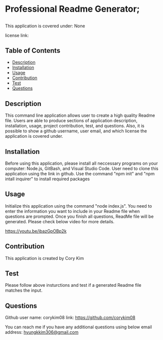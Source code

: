 # Professional Readme Generator;

  ## 
   This application is covered under: None 

  license link: 
  
  ## Table of Contents
  * [Description](#description)
  * [Installation](#installation)
  * [Usage](#usage)
  * [Contribution](#contribution)
  * [Test](#test)
  * [Questions](#questions)
  
  ## Description
  This command line  application allows user to create a high quality Readme file. Users are able to produce sections of application description, installation, usage, project contribution, test, and questions. Also, it is possible to show a github username, user email, and  which license the application is covered under.  
  ## Installation
  Before using this application, please install all neccessary programs on your computer: Node.js, GitBash, and Visual Studio Code. User need to clone this application using the link in github. Use the command "npm init" and "npm intall inquirer" to install required packages
  ## Usage
  Initialize this application using the command "node index.js". You need to enter the information you want to include in your Readme file when questions are prompted. Once you finish all questions, ReadMe file will be generated. Please check below video for more details.

  https://youtu.be/ibazGpOBp2k
  ## Contribution
  This application is created by Cory Kim
  ## Test
  Please follow above insturctions and test if a generated Readme file matches the input.
  ## Questions
  Github user name: corykim08
  link: https://github.com/corykim08

  You can reach me if you have any additional questions using below email address:
    hyungkkim306@gmail.com 
  
  